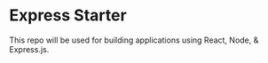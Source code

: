 # Express Starter

This repo will be used for building applications using React, Node, & Express.js.
